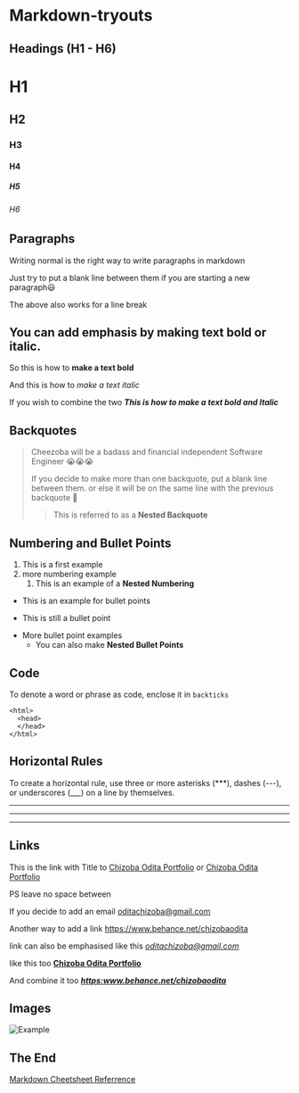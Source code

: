 # Markdown-tryouts

## Headings (H1 - H6)

# H1

## H2

### H3

#### H4

##### H5

###### H6

## Paragraphs

Writing normal is the right way to write paragraphs in markdown

Just try to put a blank line between them if you are starting a new paragraph😃

The above also works for a line break

## You can add emphasis by making text bold or italic.

So this is how to **make a text bold** 

And this is how to *make a text italic*

If you wish to combine the two ***This is how to make a text bold and Italic***

## Backquotes

> Cheezoba will be a badass and financial independent Software Engineer 😭😭😭
>
> If you decide to make more than one backquote, put a blank line between them.
> or else it will be on the same line with the previous backquote 🙂
>
> > This is referred to as a **Nested Backquote**

## Numbering and Bullet Points

1. This is a first example
2. more numbering example
   1. This is an example of a **Nested Numbering**
  
* This is an example for bullet points

- This is still a bullet point

+ More bullet point examples
  + You can also make **Nested Bullet Points**
 
## Code

To denote a word or phrase as code, enclose it in `backticks`

    <html>
      <head>
      </head>
    </html>

## Horizontal Rules
To create a horizontal rule, use three or more asterisks (***), dashes (---), or underscores (___) on a line by themselves.

---

***

___


## Links

This is the link with Title to [Chizoba Odita Portfolio](https://www.behance.net/chizobaodita) or <a href="https://behance.net/chizobaodita">Chizoba Odita Portfolio</a>

PS leave no space between

If you decide to add an email <oditachizoba@gmail.com> 

Another way to add a link <https://www.behance.net/chizobaodita>

link can also be emphasised like this *<oditachizoba@gmail.com>*

like this too **[Chizoba Odita Portfolio](https:www.behance.net/chizobaodita)**

And combine it too ***<https:www.behance.net/chizobaodita>***

## Images

![Example](https://mdg.imgix.net/assets/images/san-juan-mountains.jpg?auto=format&fit=clip&q=40&w=1080)

## The End

[Markdown Cheetsheet Referrence](https://www.markdownguide.org/cheat-sheet/)
